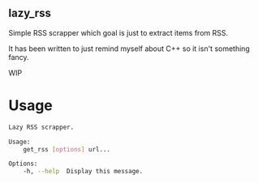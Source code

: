 lazy_rss
--------

Simple RSS scrapper which goal is just to extract items from RSS.

It has been written to just remind myself about C++ so it isn't something fancy.

WIP

Usage
=====

```bash
Lazy RSS scrapper.

Usage:
    get_rss [options] url...

Options:
    -h, --help  Display this message.
```
